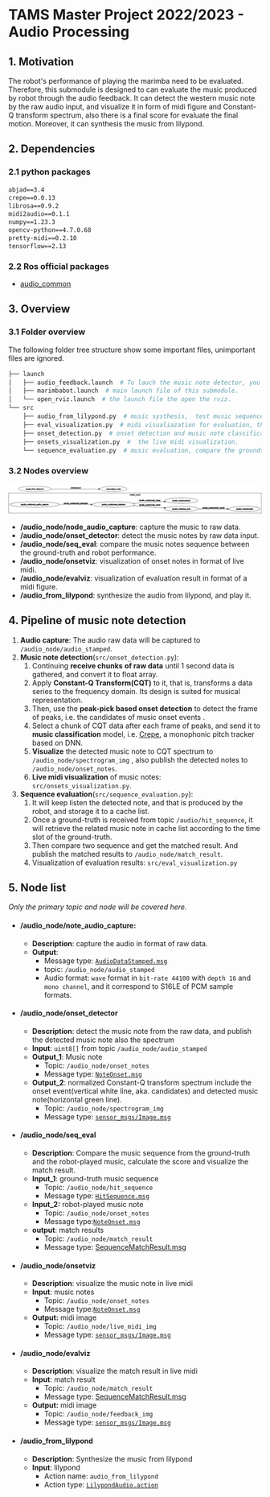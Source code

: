 # TAMS Master Project 2022/2023 - Audio Processing

## 1. Motivation

The robot's performance of playing the marimba need to be evaluated. Therefore, this submodule is designed to can evaluate the music produced by robot through the audio feedback. It can detect the western music note by the raw audio input, and visualize it in form of midi figure and  Constant-Q transform spectrum, also there is a final score for evaluate the final motion.  Moreover, it can synthesis the music from lilypond.

## 2. Dependencies

### 2.1 python packages

```
abjad==3.4
crepe==0.0.13
librosa==0.9.2
midi2audio==0.1.1
numpy==1.23.3
opencv-python==4.7.0.68
pretty-midi==0.2.10
tensorflow==2.13
```

### 2.2 Ros official packages

-   [audio_common](http://wiki.ros.org/audio_common)

## 3. Overview

### 3.1 Folder overview

The following folder tree structure show some important files, unimportant files are ignored.

```bash
├── launch
│   ├── audio_feedback.launch  # To lauch the music note detector, you can tune the parametes here.
│   ├── marimbabot.launch  # main launch file of this submodule.
│   └── open_rviz.launch  # the launch file the open the rviz.
└── src
    ├── audio_from_lilypond.py  # music systhesis,  test music sequence to audio music 
    ├── eval_visualization.py  # midi visualiazation for evaluation, the mismatch the note wil be shown here.
    ├── onset_detection.py  # onset detection and music note classification, also spectrum visualization.
    ├── onsets_visualization.py  #  the live midi visualization.
    └── sequence_evaluation.py  # music evaluation, compare the groundtruth with the robot performance.
```

### 3.2 Nodes overview

<img src="./README.assets/image-20231004154604276.png" alt="image-20231004154604276" />

-   **/audio_node/node_audio_capture**: capture the music to raw data.
-   **/audio_node/onset_detector**: detect the music notes by raw data input.
-   **/audio_node/seq_eval**: compare the music notes sequence between the ground-truth and robot performance.
-   **/audio_node/onsetviz**: visualization of onset notes in format of live midi. 
-   **/audio_node/evalviz**: visualization of evaluation result in format of a midi figure. 
-   **/audio_from_lilypond**: synthesize the audio from lilypond, and play it.

## 4. Pipeline of music note detection 

1.  **Audio capture**:
    The audio raw data will be captured to `/audio_node/audio_stamped`.
2.  **Music note detection**(`src/onset_detection.py`): 
    1.   Continuing **receive chunks** **of raw data** until 1 second data is gathered, and convert it to float array.
    2.  Apply **Constant-Q Transform(CQT)** to it, that is, transforms a data series to the frequency domain. Its design is suited for musical representation.
    3.  Then, use the **peak-pick based onset detection** to detect the frame of peaks, i.e. the candidates of music onset events .
    4.  Select a chunk of  CQT data after each frame of peaks, and send it to **music classification** model, i.e. [Crepe](https://github.com/marl/crepe), a monophonic pitch tracker based on DNN.
    5.  **Visualize** the detected music note to CQT spectrum to `/audio_node/spectrogram_img` , also publish the detected notes to `/audio_node/onset_notes`.
    6.  **Live midi visualization** of music notes: `src/onsets_visualization.py`.
3.  **Sequence evaluation**(`src/sequence_evaluation.py`):
    1.   It will keep listen the detected note, and that is produced by the robot, and storage it to a cache list.
    2.  Once a ground-truth is received from topic `/audio/hit_sequence`, it will retrieve the related music note in cache list according to the time slot of the ground-truth.
    3.  Then compare two sequence and get the matched result. And publish the matched results to `/audio_node/match_result`.
    4.  Visualization of evaluation results: `src/eval_visualization.py`

## 5. Node list

*Only the primary topic and node will be covered here.*

-   #### /audio_node/note_audio_capture:

    -   **Description**: capture the audio in format of raw data.
    -   **Output**:
        -   Message type: [`AudioDataStamped.msg`](https://github.com/ros-drivers/audio_common/blob/master/audio_common_msgs/msg/AudioDataStamped.msg)
        -   topic: `/audio_node/audio_stamped`
        -   Audio format: `wave` format in `bit-rate 44100` with `depth 16` and `mono channel`, and it correspond to S16LE of PCM sample formats.

-   #### /audio_node/onset_detector

    -   **Description**: detect the music note from the raw data, and publish the detected music note also the spectrum
    -   **Input**: `uint8[]` from topic `/audio_node/audio_stamped`
    -   **Output_1**: Music note
        -   Topic: `/audio_node/onset_notes`	
        -   Message type: [`NoteOnset.msg`](../marimbabot_msgs/msg/NoteOnset.msg)
    -   **Output_2**: normalized Constant-Q transform spectrum include the onset event(vertical white line, aka. candidates) and detected music note(horizontal green line).
        -   Topic: `/audio_node/spectrogram_img` 
        -   Message type: [`sensor_msgs/Image.msg`](http://docs.ros.org/en/noetic/api/sensor_msgs/html/msg/Image.html)

-   #### /audio_node/seq_eval

    -   **Description**: Compare the music sequence from the ground-truth and the robot-played music, calculate the score and visualize the match result.
    -   **Input_1**: ground-truth music sequence
        -   Topic: `/audio_node/hit_sequence`
        -   Message type: [`HitSequence.msg`](../marimbabot_msgs/msg/HitSequence.msg)
    -   **Input_2:** robot-played music note
        -   Topic: `/audio_node/onset_notes`
        -   Message type:[`NoteOnset.msg`](../marimbabot_msgs/msg/NoteOnset.msg)
    -   **output**: match results
        -   Topic: `/audio_node/match_result`
        -   Message type: [SequenceMatchResult.msg](../marimbabot_msgs/msg/SequenceMatchResult.msg)

-   #### /audio_node/onsetviz

    -   **Description**: visualize the music note in live midi
    -   **Input**: music notes
        -   Topic: `/audio_node/onset_notes`
        -   Message type:[`NoteOnset.msg`](../marimbabot_msgs/msg/NoteOnset.msg)
    -   **Output:** midi image
        -   Topic: `/audio_node/live_midi_img`
        -   Message type: [`sensor_msgs/Image.msg`](http://docs.ros.org/en/noetic/api/sensor_msgs/html/msg/Image.html)

-   #### /audio_node/evalviz

    -   **Description**: visualize the match result in live midi
    -   **Input**: match result
        -   Topic:  `/audio_node/match_result`
        -   Message type: [SequenceMatchResult.msg](../marimbabot_msgs/msg/SequenceMatchResult.msg)
    -   **Output:** midi image
        -   Topic: `/audio_node/feedback_img`
        -   Message type: [`sensor_msgs/Image.msg`](http://docs.ros.org/en/noetic/api/sensor_msgs/html/msg/Image.html)

-   #### /audio_from_lilypond

    -   **Description**: Synthesize the music from lilypond
    -   **Input**:  lilypond
        -   Action name: `audio_from_lilypond`
        -   Action type: [`LilypondAudio.action`](../marimbabot_msgs/action/LilypondAudio.action)
